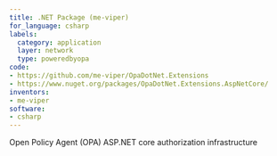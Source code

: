 ```yaml
---
title: .NET Package (me-viper)
for_language: csharp
labels:
  category: application
  layer: network
  type: poweredbyopa
code:
- https://github.com/me-viper/OpaDotNet.Extensions
- https://www.nuget.org/packages/OpaDotNet.Extensions.AspNetCore/
inventors:
- me-viper
software:
- csharp
---
```


Open Policy Agent (OPA) ASP.NET core authorization infrastructure
